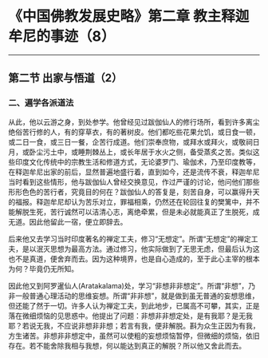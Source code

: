 # 《中国佛教发展史略》第二章 教主释迦牟尼的事迹（8）

------

## 第二节 出家与悟道（2）

### 二、遍学各派道法

从此，他以云游之身，到处参学。他曾经见过跋伽仙人的修行场所，看到许多离尘绝俗苦行修的人，有的穿草衣，有的著树皮。他们都吃些花果允饥，或日食一顿，或二日一食，或三日一餐，企苦行成道。他们崇奉庶物，或拜水或拜火，或敬祠日月，或卧尘污土中，或睡荆棘丛上，或长年居于水火之侧，备受蒸炙之苦。类似这些印度文化传统中的宗教生活和修道方式，无论婆罗门、瑜伽术，乃至印度教等，在释迦牟尼出家的前后，显然普遍地盛行着，直到如今，还是流传不衰，释迦牟尼当时看到这些情形，他与跋伽仙人曾经交换意见，作过严谨的讨论，他问他们那些形形色色的苦行者，究竟目的何在？跋伽仙人的答复是，刻苦自身，可以赢得升天的福报。释迦牟尼却认为苦乐对立，罪福相乘，仍然还在轮回往复的樊篱中，并不能解脱生死，苦行诚然可以洁清心志，离绝牵累，但是未必就能真正了生脱死，成无道。因此他留此一宿，便立即辞去。

后来他又去学习当时印度著名的禅定工夫，修习“无想定”。所谓“无想定”的禅定工夫，是以泯灭思想为最高方法。通过修习，他实际做到了无思无虑，但最后认为这也不是真道，便舍弃而去。因为这种境界，也是自心造成的，至于此心主宰的根本为何？毕竟仍无所知。

因此他又到阿罗暹仙人(Aratakalama)处，学习“非想非非想定”。所谓“非想”，乃非一般普通心理活动的思维妄想。所谓“非非想”，就是做到虽无普通的妄想思维，但还能了然于一切。许多人认为禅定工夫，到此地步，已属高不可攀，其实，正是落在微细烦恼的见思惑中。他提出了问题：非想非非想定处，是有我耶？是无我耶？若说无我，不应说非想非非想；若言有我，便非解脱。斟为众生正因为有我，方生诸苦。非想非非想定中，虽然可以使粗的妄想烦恼暂停，但微细的烦恼，依旧存在。若不能舍除我相与我想，何以能达到真正的解脱？所以他又舍此而去。

